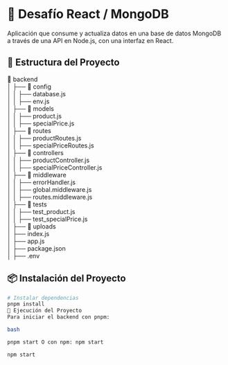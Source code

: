 # 🚀 Desafío React / MongoDB

Aplicación que consume y actualiza datos en una base de datos MongoDB a través de una API en Node.js, con una interfaz en React.

## 📂 Estructura del Proyecto

📂 backend  
│   ├── 📂 config  
│   │   ├── database.js  
│   │   ├── env.js  
│   ├── 📂 models  
│   │   ├── product.js  
│   │   ├── specialPrice.js  
│   ├── 📂 routes  
│   │   ├── productRoutes.js  
│   │   ├── specialPriceRoutes.js  
│   ├── 📂 controllers  
│   │   ├── productController.js  
│   │   ├── specialPriceController.js  
│   ├── 📂 middleware  
│   │   ├── errorHandler.js  
│   │   ├── global.middleware.js  
│   │   ├── routes.middleware.js  
│   ├── 📂 tests  
│   │   ├── test_product.js  
│   │   ├── test_specialPrice.js  
│   ├── 📂 uploads  
│   ├── index.js  
│   ├── app.js  
│   ├── package.json  
│   ├── .env  

## 📦 Instalación del Proyecto

```bash
# Instalar dependencias
pnpm install
🚀 Ejecución del Proyecto
Para iniciar el backend con pnpm:

bash

pnpm start O con npm: npm start

npm start